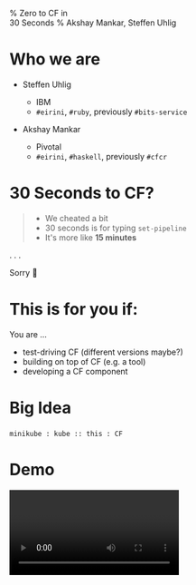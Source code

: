 % Zero to CF in <br/>30 Seconds
% Akshay Mankar, Steffen Uhlig

# Who we are

* Steffen Uhlig
   - IBM
   - `#eirini`, `#ruby`, previously `#bits-service`

* Akshay Mankar
   - Pivotal
   - `#eirini`, `#haskell`, previously `#cfcr`

# 30 Seconds to CF?

>* We cheated a bit
>* 30 seconds is for typing `set-pipeline`
>* It's more like **15 minutes**

. . .

Sorry 🤠

# This is for you if:

You are ...

* test-driving CF (different versions maybe?)
* building on top of CF (e.g. a tool)
* developing a CF component

# Big Idea

`minikube : kube :: this : CF`

# Demo

<video class="stretch" src="https://github.com/suhlig/zero-to-cf-in-30-seconds/releases/download/v1.0.0-beta.1/zero2cfin30s.mp4" controls />

<aside class="notes">
* Create the world
  ```command
  ./set-pipeline zero2cfin30s eirini ~/workspace/eirini/private-config
  ```
* In browser, show pipeline: https://ci.flintstone.cf.cloud.ibm.com/teams/eirini/pipelines/zero2cfin30s
* Trigger delete job:
  ```command
  fly -t eirini trigger-job --job zero2cfin30s/delete-cluster --watch
  ```
* In terminal, show CF containers coming up in `scf` namespace:
  ```command
  ibmcloud ks cluster-get zero2cfin30s
  eval $(ibmcloud ks cluster-config --cluster zero2cfin30s --export)
  watch kubectl get pods -n scf
  ```
* TODO Maybe show app containers coming up in `opi` namespace (classic HerrJulz demo)
</aside>

# Why?

# Dev speed

- Quickly spin up a dev environment
- Fast onboarding of new team members
- Less fear<br/>
  => broke it? N.P.!

# It's lightweight

* Keep your laptop clean
  - no need to run CF locally
  - your version / patch level on someone else's hardware

* Cookie-cutter approach
  - Test environments by the dozen
  - Pets vs. cattle

# Repeatable

* Yields repeatable dev environments
* Ship the config, not the cluster
  - Vagrant philosophy

# How does it work?

* SCF + fissile
* Eirini
* Kubernetes
* Helm
* Concourse

#

![It's a pipeline!](graph1.svg)

#

![Deploy CF](graph2.svg)

#

![Test thy cluster](graph3.svg)

#

![No need to see the YAML](graph4.svg)

# UX

# `set-pipeline`

* the only manual step
* takes the name of "the world"

# It's ready!

![](welcome-to-scf.png)

#

![Secret Sauce](cf-push-eirini.png)

# How to ...

# I need another CF

* Before:
  1. Install VirtualBox
  1. Install `bosh` (lite)
  1. Deploy
  1. Wait
  1. `goto 4`

* Now:
  - `set-pipeline hello-world`

# I broke my dev env

<div id="left">
* Before:
  - Debug
  - Troubleshoot
  - Give up
  - Find the docs how to re-create
</div>

<div id="right">
* Now:
  - Press the recreate button in Concourse
</div>

# Ideas

* Notification?
* Print details at the end of set-pipeline?
* Your ideas?

# Score Card

Did we achieve our goals? ...

1. Getting a new env is very straighforward: ✅
1. Repeatability: ✅
1. Speed == 30s: ❌
1. Speed <= 30mins: ✅

# Thanks!

`@AkshayMankar`

`@suhlig`

<div class="mini">
  Rev.
  #include ../gpp/.dirty

  <br/>
  built on
  #exec TZ=UTC date +"%Y-%m-%d %T %Z"
 </div>
